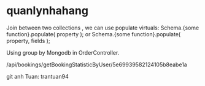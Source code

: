 # quanlynhahang

Join between two collections , we can use populate virtuals:
    Schema.{some function}.populate( property );
   or  Schema.{some function}.populate( property, fields );

Using group by Mongodb in OrderController.

/api/bookings/getBookingStatisticByUser/5e69939582124105b8eabe1a

git anh Tuan: trantuan94